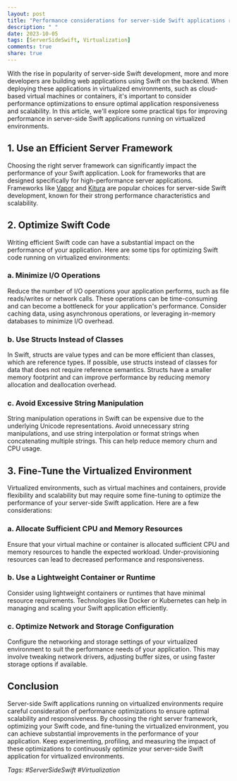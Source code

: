 ```yaml
---
layout: post
title: "Performance considerations for server-side Swift applications running on virtualized environments"
description: " "
date: 2023-10-05
tags: [ServerSideSwift, Virtualization]
comments: true
share: true
---
```


With the rise in popularity of server-side Swift development, more and more developers are building web applications using Swift on the backend. When deploying these applications in virtualized environments, such as cloud-based virtual machines or containers, it's important to consider performance optimizations to ensure optimal application responsiveness and scalability. In this article, we'll explore some practical tips for improving performance in server-side Swift applications running on virtualized environments.

## 1. Use an Efficient Server Framework

Choosing the right server framework can significantly impact the performance of your Swift application. Look for frameworks that are designed specifically for high-performance server applications. Frameworks like [Vapor](https://vapor.codes/) and [Kitura](https://www.kitura.io/) are popular choices for server-side Swift development, known for their strong performance characteristics and scalability.

## 2. Optimize Swift Code

Writing efficient Swift code can have a substantial impact on the performance of your application. Here are some tips for optimizing Swift code running on virtualized environments:

### a. Minimize I/O Operations

Reduce the number of I/O operations your application performs, such as file reads/writes or network calls. These operations can be time-consuming and can become a bottleneck for your application's performance. Consider caching data, using asynchronous operations, or leveraging in-memory databases to minimize I/O overhead.

### b. Use Structs Instead of Classes

In Swift, structs are value types and can be more efficient than classes, which are reference types. If possible, use structs instead of classes for data that does not require reference semantics. Structs have a smaller memory footprint and can improve performance by reducing memory allocation and deallocation overhead.

### c. Avoid Excessive String Manipulation

String manipulation operations in Swift can be expensive due to the underlying Unicode representations. Avoid unnecessary string manipulations, and use string interpolation or format strings when concatenating multiple strings. This can help reduce memory churn and CPU usage.

## 3. Fine-Tune the Virtualized Environment

Virtualized environments, such as virtual machines and containers, provide flexibility and scalability but may require some fine-tuning to optimize the performance of your server-side Swift application. Here are a few considerations:

### a. Allocate Sufficient CPU and Memory Resources

Ensure that your virtual machine or container is allocated sufficient CPU and memory resources to handle the expected workload. Under-provisioning resources can lead to decreased performance and responsiveness.

### b. Use a Lightweight Container or Runtime

Consider using lightweight containers or runtimes that have minimal resource requirements. Technologies like Docker or Kubernetes can help in managing and scaling your Swift application efficiently.

### c. Optimize Network and Storage Configuration

Configure the networking and storage settings of your virtualized environment to suit the performance needs of your application. This may involve tweaking network drivers, adjusting buffer sizes, or using faster storage options if available.

## Conclusion

Server-side Swift applications running on virtualized environments require careful consideration of performance optimizations to ensure optimal scalability and responsiveness. By choosing the right server framework, optimizing your Swift code, and fine-tuning the virtualized environment, you can achieve substantial improvements in the performance of your application. Keep experimenting, profiling, and measuring the impact of these optimizations to continuously optimize your server-side Swift application for virtualized environments.

*Tags: #ServerSideSwift #Virtualization*